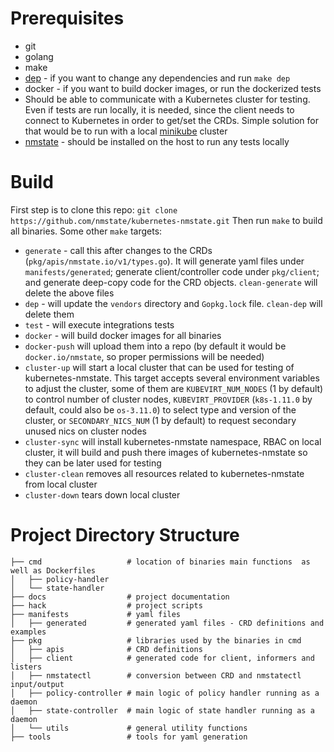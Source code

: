 # Prerequisites

- git
- golang
- make
- [dep](https://github.com/nmstate/kubernetes-nmstate.git) - if you want to change any dependencies and run ```make dep```
- docker - if you want to build docker images, or run the dockerized tests
- Should be able to communicate with a Kubernetes cluster for testing. Even if tests are run locally, it is needed, since the client needs to connect to Kubernetes in order to get/set the CRDs. Simple solution for that would be to run with a local [minikube](https://kubernetes.io/docs/setup/minikube/) cluster
- [nmstate](https://nmstate.github.io/) - should be installed on the host to run any tests locally

# Build

First step is to clone this repo: ```git clone https://github.com/nmstate/kubernetes-nmstate.git```
Then run ```make``` to build all binaries. 
Some other ```make``` targets:

 - ```generate``` - call this after changes to the CRDs (```pkg/apis/nmstate.io/v1/types.go```). It will generate yaml files under ```manifests/generated```; generate client/controller code under ```pkg/client```; and generate deep-copy code for the CRD objects. ```clean-generate``` will delete the above files
 - ```dep``` - will update the ```vendors``` directory and ```Gopkg.lock``` file. ```clean-dep``` will delete them
 - ```test``` - will execute integrations tests
 - ```docker``` - will build docker images for all binaries
 - ```docker-push``` will upload them into a repo (by default it would be ```docker.io/nmstate```, so proper permissions will be needed)
 - ```cluster-up``` will start a local cluster that can be used for testing of kubernetes-nmstate. This target accepts several environment variables to adjust the cluster, some of them are `KUBEVIRT_NUM_NODES` (1 by default) to control number of cluster nodes, `KUBEVIRT_PROVIDER` (`k8s-1.11.0` by default, could also be `os-3.11.0`) to select type and version of the cluster, or `SECONDARY_NICS_NUM` (1 by default) to request secondary unused nics on cluster nodes
 - ```cluster-sync``` will install kubernetes-nmstate namespace, RBAC on local cluster, it will build and push there images of kubernetes-nmstate so they can be later used for testing
 - ```cluster-clean``` removes all resources related to kubernetes-nmstate from local cluster
 - ```cluster-down``` tears down local cluster
 
# Project Directory Structure

 ```
├── cmd                   # location of binaries main functions  as well as Dockerfiles
│   ├── policy-handler
│   └── state-handler
├── docs                  # project documentation
├── hack                  # project scripts
├── manifests             # yaml files
│   ├── generated         # generated yaml files - CRD definitions and examples
├── pkg                   # libraries used by the binaries in cmd
│   ├── apis              # CRD definitions
│   ├── client            # generated code for client, informers and listers
│   ├── nmstatectl        # conversion between CRD and nmstatectl input/output
│   ├── policy-controller # main logic of policy handler running as a daemon
│   ├── state-controller  # main logic of state handler running as a daemon
│   └── utils             # general utility functions
├── tools                 # tools for yaml generation
 ```
